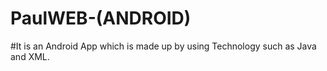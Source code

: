 # PaulWEB-(ANDROID)

#It is an Android App which is made up by using Technology such as Java and XML.
